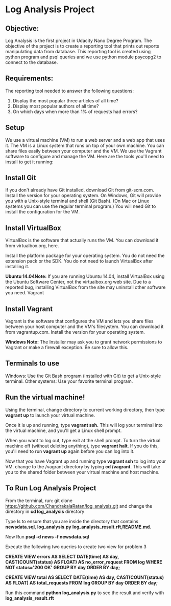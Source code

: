 # Log Analysis Project
## Objective:
Log Analysis is the first project in Udacity Nano Degree Program. The objective of the project is to create a reporting tool that prints out reports manipulating data from database. This reporting tool is created using python program and psql queries and we use  python module  psycopg2 to connect to the database.

## Requirements: 
The reporting tool needed to answer the following questions:
1. Display the most popular three articles of all time?
2. Display most popular authors of all time?
3. On which days when more than 1% of requests had errors?

## Setup 
We use a virtual machine (VM) to run a web server and a web app that uses it. The VM is a Linux system that runs on top of your own machine. You can share files easily between your computer and the VM. We use the Vagrant software to configure and manage the VM. Here are the tools you'll need to install to get it running:

## Install Git
If you don't already have Git installed, download Git from git-scm.com. Install the version for your operating system.
On Windows, Git will provide you with a Unix-style terminal and shell (Git Bash).
(On Mac or Linux systems you can use the regular terminal program.) 
You will need Git to install the configuration for the VM. 

## Install VirtualBox
VirtualBox is the software that actually runs the VM. You can download it from virtualbox.org, here. 

Install the platform package for your operating system. You do not need the extension pack or the SDK. You do not need to launch VirtualBox after installing it.

**Ubuntu 14.04Note:** If you are running Ubuntu 14.04, install VirtualBox using the Ubuntu Software Center, not the virtualbox.org web site. Due to a reported bug, installing VirtualBox from the site may uninstall other software you need.
Vagrant

## Install Vagrant
Vagrant is the software that configures the VM and lets you share files between your host computer and the VM's filesystem. You can download it from vagrantup.com. Install the version for your operating system.

**Windows Note:** The Installer may ask you to grant network permissions to Vagrant or make a firewall exception. Be sure to allow this.

## Terminals to use
Windows: Use the Git Bash program (installed with Git) to get a Unix-style terminal.
Other systems: Use your favorite terminal program.

## Run the virtual machine!
Using the terminal, change directory to current working directory, then type **vagrant up** to launch your virtual machine.

Once it is up and running, type **vagrant ssh.** This will log your terminal into the virtual machine, and you'll get a Linux shell prompt. 

When you want to log out, type exit at the shell prompt. To turn the virtual machine off (without deleting anything), type **vagrant halt**. If you do this, you'll need to run **vagrant up** again before you can log into it.

Now that you have Vagrant up and running type **vagrant ssh** to log into your VM. change to the /vagrant directory by typing **cd /vagrant**. This will take you to the shared folder between your virtual machine and host machine.

## To Run Log Analysis Project
From the terminal, run: git clone https://github.com/ChandrakalaRatan/log_analysis.git  and change the directory in **cd log_analysis** directory

Type ls to ensure that you are inside the directory that contains **newsdata.sql**, **log_analysis.py** **log_analysis_result.rft**,**README.md**.

Now Run **psql -d news -f newsdata.sql**

Execute the following two queries to create two view for problem 3

**CREATE VIEW errors AS  SELECT DATE(time) AS day, CAST(COUNT(status) AS FLOAT)  AS no_error_request FROM log WHERE NOT status='200 OK' GROUP BY day ORDER BY day;**

**CREATE VIEW total AS SELECT DATE(time) AS day, CAST(COUNT(status) AS FLOAT) AS total_requests FROM log GROUP BY day ORDER BY day;**

Run this command  **python log_analysis.py**  to see the result and verify with **log_analysis_result.rft**
